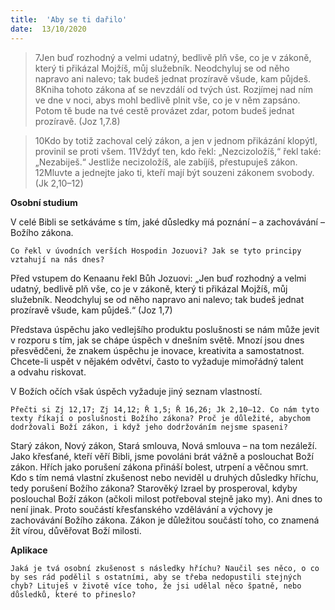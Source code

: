 ```yaml
---
title:  'Aby se ti dařilo'
date:  13/10/2020
---
```


> <p></p>
> 7Jen buď rozhodný a velmi udatný, bedlivě plň vše, co je v zákoně, který ti přikázal Mojžíš, můj služebník. Neodchyluj se od něho napravo ani nalevo; tak budeš jednat prozíravě všude, kam půjdeš. 8Kniha tohoto zákona ať se nevzdálí od tvých úst. Rozjímej nad ním ve dne v noci, abys mohl bedlivě plnit vše, co je v něm zapsáno. Potom tě bude na tvé cestě provázet zdar, potom budeš jednat prozíravě. (Joz 1,7.8)

> <p></p>
> 10Kdo by totiž zachoval celý zákon, a jen v jednom přikázání klopýtl, provinil se proti všem. 11Vždyť ten, kdo řekl: „Nezcizoložíš,“ řekl také: „Nezabiješ.“ Jestliže necizoložíš, ale zabíjíš, přestupuješ zákon. 12Mluvte a jednejte jako ti, kteří mají být souzeni zákonem svobody. (Jk 2,10–12)

**Osobní studium**

V celé Bibli se setkáváme s tím, jaké důsledky má poznání – a zachovávání – Božího zákona.

`Co řekl v úvodních verších Hospodin Jozuovi? Jak se tyto principy vztahují na nás dnes?`

Před vstupem do Kenaanu řekl Bůh Jozuovi: „Jen buď rozhodný a velmi udatný, bedlivě plň vše, co je v zákoně, který ti přikázal Mojžíš, můj služebník. Neodchyluj se od něho napravo ani nalevo; tak budeš jednat prozíravě všude, kam půjdeš.“ (Joz 1,7)

Představa úspěchu jako vedlejšího produktu poslušnosti se nám může jevit v rozporu s tím, jak se chápe úspěch v dnešním světě. Mnozí jsou dnes přesvědčeni, že znakem úspěchu je inovace, kreativita a samostatnost. Chcete-li uspět v nějakém odvětví, často to vyžaduje mimořádný talent a odvahu riskovat.

V Božích očích však úspěch vyžaduje jiný seznam vlastností.

`Přečti si Zj 12,17; Zj 14,12; Ř 1,5; Ř 16,26; Jk 2,10–12. Co nám tyto texty říkají o poslušnosti Božího zákona? Proč je důležité, abychom dodržovali Boží zákon, i když jeho dodržováním nejsme spaseni?`

Starý zákon, Nový zákon, Stará smlouva, Nová smlouva – na tom nezáleží. Jako křesťané, kteří věří Bibli, jsme povoláni brát vážně a poslouchat Boží zákon. Hřích jako porušení zákona přináší bolest, utrpení a věčnou smrt. Kdo s tím nemá vlastní zkušenost nebo neviděl u druhých důsledky hříchu, tedy porušení Božího zákona? Starověký Izrael by prosperoval, kdyby poslouchal Boží zákon (ačkoli milost potřeboval stejně jako my). Ani dnes to není jinak. Proto součástí křesťanského vzdělávání a výchovy je zachovávání Božího zákona. Zákon je důležitou součástí toho, co znamená žít vírou, důvěřovat Boží milosti.

**Aplikace**

`Jaká je tvá osobní zkušenost s následky hříchu? Naučil ses něco, o co by ses rád podělil s ostatními, aby se třeba nedopustili stejných chyb? Lituješ v životě více toho, že jsi udělal něco špatně, nebo důsledků, které to přineslo?`